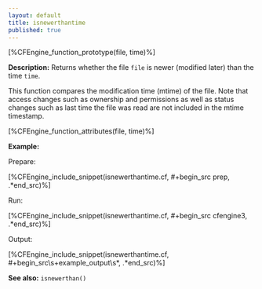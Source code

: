 ```yaml
---
layout: default
title: isnewerthantime
published: true
---
```


[%CFEngine_function_prototype(file, time)%]

**Description:** Returns whether the file `file` is newer (modified later)
than the time `time`.

This function compares the modification time (mtime) of the file. Note that
access changes such as ownership and permissions as well as status changes
such as last time the file was read are not included in the mtime timestamp.

[%CFEngine_function_attributes(file, time)%]

**Example:**

Prepare:

[%CFEngine_include_snippet(isnewerthantime.cf, #\+begin_src prep, .*end_src)%]

Run:

[%CFEngine_include_snippet(isnewerthantime.cf, #\+begin_src cfengine3, .*end_src)%]

Output:

[%CFEngine_include_snippet(isnewerthantime.cf, #\+begin_src\s+example_output\s*, .*end_src)%]

**See also:** `isnewerthan()`

